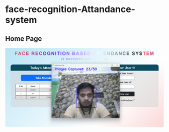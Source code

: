 # face-recognition-Attandance-system
## Home Page
![home page](https://raw.githubusercontent.com/harsadas/face-recognition-Attandance-system/master/project%20output%20images/Screenshot%202022-11-21%20194750.png)

